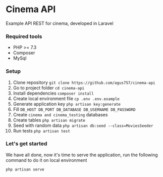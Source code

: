 # Cinema API
Example API REST for cinema, developed in Laravel
### Required tools
 - PHP >= 7.3
 - Composer
 - MySql
 ### Setup 
 1. Clone repository `git clone https://github.com/agus757/cinema-api`
 2. Go to project folder `cd cinema-api` 
 3. Install dependencies `composer install`
 4. Create local environment file `cp .env .env.example`
 5.  Generate application key `php artisan key:generate`
 6. Fill `DB_HOST DB_PORT DB_DATABASE DB_USERNAME DB_PASSWORD` 
 7. Create `cinema and cinema_testing` databases
 8. Create tables `php artisan migrate`
 9. Seed with random data `php artisan db:seed --class=MoviesSeeder`
 10. Run tests `php artisan test`

### Let's get started
We have all done, now it's time to serve the application, run the following command to do it on local environment 

    php artisan serve
